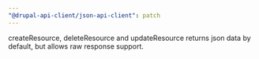 ```yaml
---
"@drupal-api-client/json-api-client": patch
---
```


createResource, deleteResource and updateResource returns json data by default, but allows raw response support.
